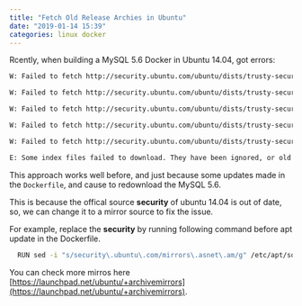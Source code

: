 ```yaml
---
title: "Fetch Old Release Archies in Ubuntu"
date: "2019-01-14 15:39"
categories: linux docker
---
```


Rcently, when building a MySQL 5.6 Docker in Ubuntu 14.04, got errors:
```bash
W: Failed to fetch http://security.ubuntu.com/ubuntu/dists/trusty-security/universe/source/Sources  404  Not Found [IP: 91.189.88.41 80]

W: Failed to fetch http://security.ubuntu.com/ubuntu/dists/trusty-security/main/binary-amd64/Packages  404  Not Found [IP: 91.189.88.41 80]

W: Failed to fetch http://security.ubuntu.com/ubuntu/dists/trusty-security/restricted/binary-amd64/Packages  404  Not Found [IP: 91.189.88.41 80]

W: Failed to fetch http://security.ubuntu.com/ubuntu/dists/trusty-security/universe/binary-amd64/Packages  404  Not Found [IP: 91.189.88.41 80]

W: Failed to fetch http://security.ubuntu.com/ubuntu/dists/trusty-security/multiverse/binary-amd64/Packages  404  Not Found [IP: 91.189.88.41 80]

E: Some index files failed to download. They have been ignored, or old ones used instead.

```

This approach works well before, and just because some updates made in the `Dockerfile`, and cause to redownload the MySQL 5.6.

This is because the offical source **security** of ubuntu 14.04 is out of date, so, we can change it to a mirror source to fix the issue.

For example, replace the **security** by running following command before apt update in the Dockerfile.

  ```bash
    RUN sed -i "s/security\.ubuntu\.com/mirrors\.asnet\.am/g" /etc/apt/sources.list
  ```
You can check more mirros here [https://launchpad.net/ubuntu/+archivemirrors](https://launchpad.net/ubuntu/+archivemirrors).
